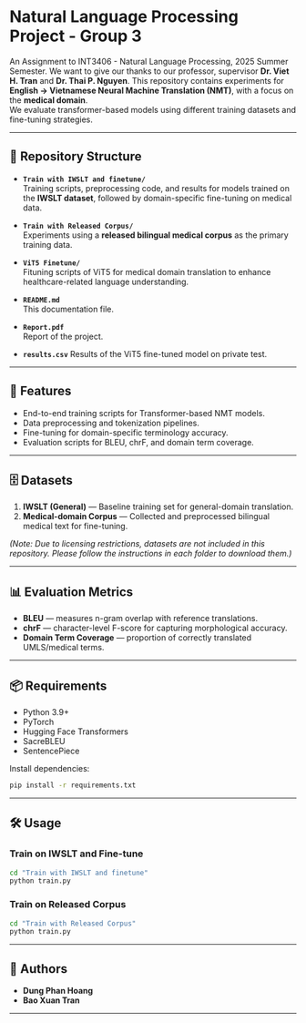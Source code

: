 # Natural Language Processing Project - Group 3
An Assignment to INT3406 - Natural Language Processing, 2025 Summer Semester. We want to give our thanks to our professor, supervisor **Dr. Viet H. Tran** and **Dr. Thai P. Nguyen**.
This repository contains experiments for **English → Vietnamese Neural Machine Translation (NMT)**, with a focus on the **medical domain**.  
We evaluate transformer-based models using different training datasets and fine-tuning strategies.

---

## 📂 Repository Structure

- **`Train with IWSLT and finetune/`**  
  Training scripts, preprocessing code, and results for models trained on the **IWSLT dataset**, followed by domain-specific fine-tuning on medical data.

- **`Train with Released Corpus/`**  
  Experiments using a **released bilingual medical corpus** as the primary training data.
  
- **`ViT5 Finetune/`**  
  Fituning scripts of ViT5 for medical domain translation to enhance healthcare-related language understanding.

- **`README.md`**  
  This documentation file.

- **`Report.pdf`**  
  Report of the project.

- **`results.csv`**
  Results of the ViT5 fine-tuned model on private test.

---

## 🚀 Features

- End-to-end training scripts for Transformer-based NMT models.
- Data preprocessing and tokenization pipelines.
- Fine-tuning for domain-specific terminology accuracy.
- Evaluation scripts for BLEU, chrF, and domain term coverage.

---

## 🗄 Datasets

1. **IWSLT (General)** — Baseline training set for general-domain translation.  
2. **Medical-domain Corpus** — Collected and preprocessed bilingual medical text for fine-tuning.

*(Note: Due to licensing restrictions, datasets are not included in this repository. Please follow the instructions in each folder to download them.)*

---

## 📊 Evaluation Metrics

- **BLEU** — measures n-gram overlap with reference translations.
- **chrF** — character-level F-score for capturing morphological accuracy.
- **Domain Term Coverage** — proportion of correctly translated UMLS/medical terms.

---

## 📦 Requirements

- Python 3.9+
- PyTorch
- Hugging Face Transformers
- SacreBLEU
- SentencePiece

Install dependencies:
```bash
pip install -r requirements.txt
```

---

## 🛠 Usage

### Train on IWSLT and Fine-tune
```bash
cd "Train with IWSLT and finetune"
python train.py
```

### Train on Released Corpus
```bash
cd "Train with Released Corpus"
python train.py
```

---

## 👥 Authors

- **Dung Phan Hoang** 
- **Bao Xuan Tran** 
---

